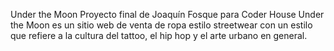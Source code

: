 Under the Moon
Proyecto final de Joaquín Fosque para Coder House
Under the Moon es un sitio web de venta de ropa estilo streetwear con un estilo que refiere a la cultura del tattoo, el hip hop y el arte urbano en general.
